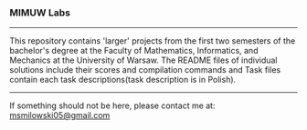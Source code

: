 ### MIMUW Labs
___
This repository contains 'larger' projects from the first two semesters of the bachelor's degree at the Faculty of Mathematics, Informatics, and Mechanics at the University of Warsaw. The README files of individual solutions include their scores and compilation commands and Task files contain each task descriptions(task description is in Polish).
___
If something should not be here, please contact me at:
msmilowski05@gmail.com
